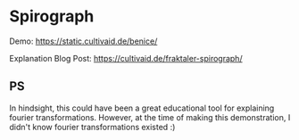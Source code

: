 # Spirograph

Demo: https://static.cultivaid.de/benice/

Explanation Blog Post: https://cultivaid.de/fraktaler-spirograph/

## PS

In hindsight, this could have been a great educational tool for explaining fourier transformations. 
However, at the time of making this demonstration, I didn't know fourier transformations existed :)

​

